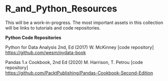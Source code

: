 # R_and_Python_Resources

This will be a work-in-progress.  The most important assets in this collection will be links to tutorials and code repositories.

<B>Python Code Repositories</B>

Python for Data Analysis 2nd, Ed (2017) W. McKinney [code repository]  
https://github.com/wesm/pydata-book

Pandas 1.x Cookbook, 2nd Ed (2020) M. Harrison, T. Petrou [code repository]  
https://github.com/PacktPublishing/Pandas-Cookbook-Second-Edition
